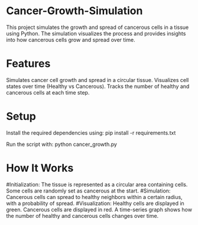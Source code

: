 # Cancer-Growth-Simulation

This project simulates the growth and spread of cancerous cells in a tissue using Python. The simulation visualizes the process and provides insights into how cancerous cells grow and spread over time.

# Features
Simulates cancer cell growth and spread in a circular tissue.
Visualizes cell states over time (Healthy vs Cancerous).
Tracks the number of healthy and cancerous cells at each time step.

# Setup
Install the required dependencies using:
     pip install -r requirements.txt
     
Run the script with:
     python cancer_growth.py

# How It Works
#Initialization:
   The tissue is represented as a circular area containing cells. Some cells are randomly set as cancerous at the start.
#Simulation:
    Cancerous cells can spread to healthy neighbors within a certain radius, with a probability of spread.
#Visualization:
    Healthy cells are displayed in green.
    Cancerous cells are displayed in red.
    A time-series graph shows how the number of healthy and cancerous cells changes over time.
